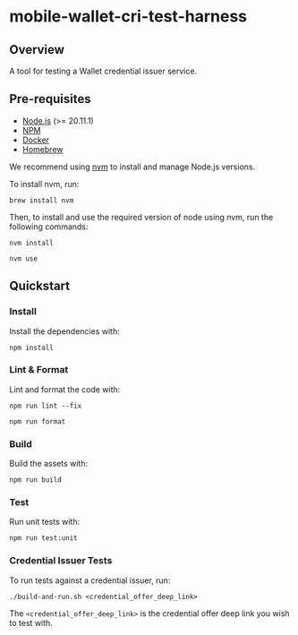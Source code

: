 # mobile-wallet-cri-test-harness

## Overview

A tool for testing a Wallet credential issuer service.

## Pre-requisites

- [Node.js](https://nodejs.org/en/) (>= 20.11.1)
- [NPM](https://www.npmjs.com/)
- [Docker](https://docs.docker.com/get-docker/)
- [Homebrew](https://brew.sh)

We recommend using [nvm](https://github.com/nvm-sh/nvm) to install and manage Node.js versions.

To install nvm, run:
```
brew install nvm
```

Then, to install and use the required version of node using nvm, run the following commands:
```
nvm install
```

```
nvm use
```

## Quickstart

### Install

Install the dependencies with:
```
npm install
```

### Lint & Format

Lint and format the code with:
```
npm run lint --fix
```

```
npm run format
```

### Build

Build the assets with:
```
npm run build
```

### Test

Run unit tests with:
```
npm run test:unit
```

### Credential Issuer Tests
To run tests against a credential issuer, run:

```
./build-and-run.sh <credential_offer_deep_link>
```

The `<credential_offer_deep_link>` is the credential offer deep link you wish to test with.
